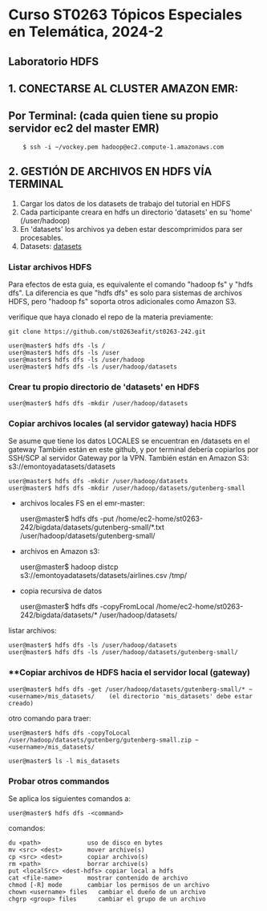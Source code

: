 # Curso ST0263 Tópicos Especiales en Telemática, 2024-2

## Laboratorio HDFS

## 1. CONECTARSE AL CLUSTER AMAZON EMR:
## Por Terminal: (cada quien tiene su propio servidor ec2 del master EMR)

        $ ssh -i ~/vockey.pem hadoop@ec2.compute-1.amazonaws.com

## 2. GESTIÓN DE ARCHIVOS EN HDFS VÍA TERMINAL

1. Cargar los datos de los datasets de trabajo del tutorial en HDFS 
2. Cada participante creara en hdfs un directorio 'datasets' en su 'home' (/user/hadoop)
3. En 'datasets' los archivos ya deben estar descomprimidos para ser procesables.
4. Datasets: [datasets](../datasets)

### Listar archivos HDFS

Para efectos de esta guia, es equivalente el comando "hadoop fs" y "hdfs dfs". La diferencia es que "hdfs dfs" es solo para sistemas de archivos HDFS, pero "hadoop fs" soporta otros adicionales como Amazon S3.

verifique que haya clonado el repo de la materia previamente:

    git clone https://github.com/st0263eafit/st0263-242.git

    user@master$ hdfs dfs -ls /
    user@master$ hdfs dfs -ls /user
    user@master$ hdfs dfs -ls /user/hadoop
    user@master$ hdfs dfs -ls /user/hadoop/datasets

### Crear tu propio directorio de 'datasets' en HDFS

    user@master$ hdfs dfs -mkdir /user/hadoop/datasets

### Copiar archivos locales (al servidor gateway) hacia HDFS

Se asume que tiene los datos LOCALES se encuentran en /datasets en el gateway
También están en este github, y por terminal debería copiarlos por SSH/SCP al servidor Gateway por la VPN.
También están en Amazon S3:      s3://emontoyadatasets/datasets

    user@master$ hdfs dfs -mkdir /user/hadoop/datasets
    user@master$ hdfs dfs -mkdir /user/hadoop/datasets/gutenberg-small

* archivos locales FS en el emr-master:

    user@master$ hdfs dfs -put /home/ec2-home/st0263-242/bigdata/datasets/gutenberg-small/*.txt /user/hadoop/datasets/gutenberg-small/

* archivos en Amazon s3:

    user@master$ hadoop distcp s3://emontoyadatasets/datasets/airlines.csv /tmp/

* copia recursiva de datos
    
    user@master$ hdfs dfs -copyFromLocal /home/ec2-home/st0263-242/bigdata/datasets/* /user/hadoop/datasets/

listar archivos: 

    user@master$ hdfs dfs -ls /user/hadoop/datasets
    user@master$ hdfs dfs -ls /user/hadoop/datasets/gutenberg-small/

### **Copiar archivos de HDFS hacia el servidor local (gateway)

    user@master$ hdfs dfs -get /user/hadoop/datasets/gutenberg-small/* ~<username>/mis_datasets/    (el directorio 'mis_datasets' debe estar creado)

otro comando para traer:

    user@master$ hdfs dfs -copyToLocal /user/hadoop/datasets/gutenberg/gutenberg-small.zip ~<username>/mis_datasets/

    user@master$ ls -l mis_datasets

### Probar otros commandos

Se aplica los siguientes comandos a:

    user@master$ hdfs dfs -<command>

comandos:

    du <path>             uso de disco en bytes
    mv <src> <dest>       mover archive(s)
    cp <src> <dest>       copiar archivo(s)
    rm <path>             borrar archive(s)
    put <localSrc> <dest-hdfs> copiar local a hdfs
    cat <file-name>       mostrar contenido de archivo
    chmod [-R] mode       cambiar los permisos de un archivo
    chown <username> files   cambiar el dueño de un archivo
    chgrp <group> files      cambiar el grupo de un archivo

